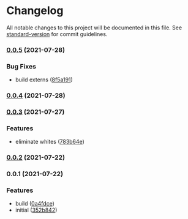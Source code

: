 # Changelog

All notable changes to this project will be documented in this file. See [standard-version](https://github.com/conventional-changelog/standard-version) for commit guidelines.

### [0.0.5](https://github.com/Liquid-JS/palette/compare/v0.0.4...v0.0.5) (2021-07-28)


### Bug Fixes

* build externs ([8f5a191](https://github.com/Liquid-JS/palette/commit/8f5a191046d2bf63faf705ca3fe31f06f19aac44))

### [0.0.4](https://github.com/Liquid-JS/palette/compare/v0.0.3...v0.0.4) (2021-07-28)

### [0.0.3](https://github.com/Liquid-JS/palette/compare/v0.0.2...v0.0.3) (2021-07-27)


### Features

* eliminate whites ([783b64e](https://github.com/Liquid-JS/palette/commit/783b64e7bb3d2190d817c49d81cf8bf25f83ed09))

### [0.0.2](https://github.com/Liquid-JS/palette/compare/v0.0.1...v0.0.2) (2021-07-22)

### 0.0.1 (2021-07-22)


### Features

* build ([0a4fdce](https://github.com/Liquid-JS/palette/commit/0a4fdce9e2f56047e6bf8391c12b3b022a42702a))
* initial ([352b842](https://github.com/Liquid-JS/palette/commit/352b842b95d38b0ab98a2e048c6a7a0cc9be239b))
